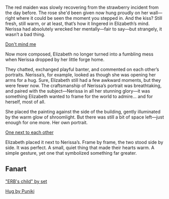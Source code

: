 <!-- title: Frame By Frame -->

The red maiden was slowly recovering from the strawberry incident from the day before. The rose she'd been given now hung proudly on her wall—right where it could be seen the moment you stepped in. And the kiss? Still fresh, still warm, or at least, that’s how it lingered in Elizabeth’s mind. Nerissa had absolutely wrecked her mentally—fair to say—but strangely, it wasn’t a bad thing.

[Don't mind me](#embed:https://www.youtube.com/live/vbppXmxXo7o?si=BhRV3I1VTtdSK57Y&t=22337)

Now more composed, Elizabeth no longer turned into a fumbling mess when Nerissa dropped by her little forge home.

They chatted, exchanged playful banter, and commented on each other’s portraits. Nerissa’s, for example, looked as though she was opening her arms for a hug. Sure, Elizabeth still had a few awkward moments, but they were fewer now. The craftsmanship of Nerissa’s portrait was breathtaking, and paired with the subject—Nerissa in all her stunning glory—it was something Elizabeth wanted to frame for the world to admire... and for herself, most of all.

She placed the painting against the side of the building, gently illuminated by the warm glow of shroomlight. But there was still a bit of space left—just enough for one more. Her own portrait.

[One next to each other](#embed:https://www.youtube.com/live/vbppXmxXo7o?si=Q3_FM3XOHKxc6MBo&t=22779)

Elizabeth placed it next to Nerissa’s. Frame by frame, the two stood side by side. It was perfect. A small, quiet thing that made their hearts warm. A simple gesture, yet one that symbolized something far greater.

## Fanart

["ERB's child" by set](https://x.com/_se_t_/status/1920087505665143221)

[Hug by Puniki](https://x.com/Puniki_XIV/status/1926153741314478419)
